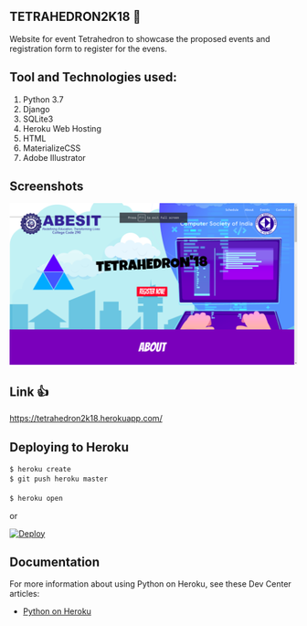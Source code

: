 ## TETRAHEDRON2K18 :rocket:
 
 Website for event Tetrahedron to showcase the proposed events and registration form to register for the evens.


## Tool and Technologies used:
1. Python 3.7
2. Django
3. SQLite3
4. Heroku Web Hosting
5. HTML
6. MaterializeCSS
7. Adobe Illustrator


## Screenshots 

![Image1](p.png)

## Link :+1:

https://tetrahedron2k18.herokuapp.com/




## Deploying to Heroku

```sh
$ heroku create
$ git push heroku master

$ heroku open
```
or

[![Deploy](https://www.herokucdn.com/deploy/button.svg)](https://heroku.com/deploy)

## Documentation

For more information about using Python on Heroku, see these Dev Center articles:

- [Python on Heroku](https://devcenter.heroku.com/categories/python)
